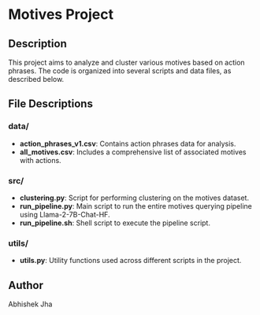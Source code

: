 # Motives Project

## Description
This project aims to analyze and cluster various motives based on action phrases. The code is organized into several scripts and data files, as described below.

## File Descriptions

### data/
- **action_phrases_v1.csv**: Contains action phrases data for analysis.
- **all_motives.csv**: Includes a comprehensive list of associated motives with actions.

### src/
- **clustering.py**: Script for performing clustering on the motives dataset.
- **run_pipeline.py**: Main script to run the entire motives querying pipeline using Llama-2-7B-Chat-HF.
- **run_pipeline.sh**: Shell script to execute the pipeline script.

### utils/
- **utils.py**: Utility functions used across different scripts in the project.

## Author
Abhishek Jha